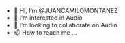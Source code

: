 - 👋 Hi, I’m @JUANCAMILOMONTANEZ
- 👀 I’m interested in Audio
- 💞️ I’m looking to collaborate on Audio
- 📫 How to reach me ...

<!---
JUANCAMILOMONTANEZ/JUANCAMILOMONTANEZ is a ✨ special ✨ repository because its `README.md` (this file) appears on your GitHub profile.
You can click the Preview link to take a look at your changes.
--->
